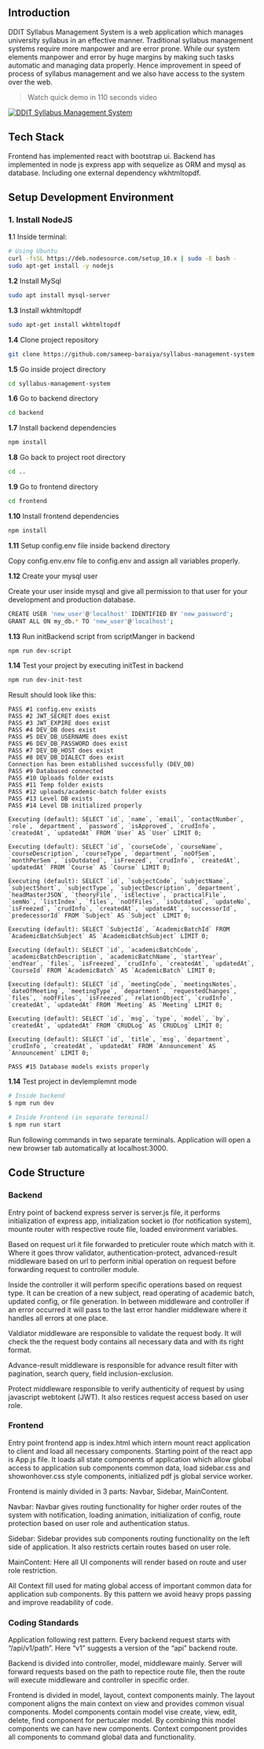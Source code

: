 ## Introduction

DDIT Syllabus Management System is a web application which manages university syllabus in an effective manner. Traditional syllabus management systems require more manpower and are error prone. While our system elements manpower and error by huge margins by making such tasks automatic and managing data properly. Hence improvement in speed of process of syllabus management and we also have access to the system over the web.

> Watch quick demo in 110 seconds video

[![DDIT Syllabus Management System](http://img.youtube.com/vi/v6ZxjCSIXNs/0.jpg)](http://www.youtube.com/watch?v=v6ZxjCSIXNs 'DDIT Syllabus Management System - Final Year Project - Quick Demo')

## Tech Stack

Frontend has implemented react with bootstrap ui. Backend has implemented in node js express app with sequelize as ORM and mysql as database. Including one external dependency wkhtmltopdf.

## Setup Development Environment

### 1. Install NodeJS

**1**.1 Inside terminal:

```bash
# Using Ubuntu
curl -fsSL https://deb.nodesource.com/setup_10.x | sudo -E bash -
sudo apt-get install -y nodejs
```

**1.2** Install MySql

```bash
sudo apt install mysql-server
```

**1.3** Install wkhtmltopdf

```bash
sudo apt-get install wkhtmltopdf
```

**1.4** Clone project repository

```bash
git clone https://github.com/sameep-baraiya/syllabus-management-system.git
```

**1.5** Go inside project directory

```bash
cd syllabus-management-system
```

**1.6** Go to backend directory

```bash
cd backend
```

**1.7** Install backend dependencies

```bash
npm install
```

**1.8** Go back to project root directory

```bash
cd ..
```

**1.9** Go to frontend directory

```bash
cd frontend
```

**1.10** Install frontend dependencies

```bash
npm install
```

**1.11** Setup config.env file inside backend directory

Copy config.env.env file to config.env and assign all variables properly.

**1.12** Create your mysql user

Create your user inside mysql and give all permission to that user for your development
and production database.

```bash
CREATE USER 'new_user'@'localhost' IDENTIFIED BY 'new_password';
GRANT ALL ON my_db.* TO 'new_user'@'localhost';
```

**1.13** Run initBackend script from scriptManger in backend

```bash
npm run dev-script
```

**1.14** Test your project by executing initTest in backend

```bash
npm run dev-init-test
```

Result should look like this:

```
PASS #1 config.env exists
PASS #2 JWT_SECRET does exist
PASS #3 JWT_EXPIRE does exist
PASS #4 DEV_DB does exist
PASS #5 DEV_DB_USERNAME does exist
PASS #6 DEV_DB_PASSWORD does exist
PASS #7 DEV_DB_HOST does exist
PASS #8 DEV_DB_DIALECT does exist
Connection has been established successfully (DEV_DB)
PASS #9 Databased connected
PASS #10 Uploads folder exists
PASS #11 Temp folder exists
PASS #12 uploads/academic-batch folder exists
PASS #13 Level DB exists
PASS #14 Level DB initialized properly

Executing (default): SELECT `id`, `name`, `email`, `contactNumber`, `role`, `department`, `password`, `isApproved`, `crudInfo`, `createdAt`, `updatedAt` FROM `User` AS `User` LIMIT 0;

Executing (default): SELECT `id`, `courseCode`, `courseName`, `courseDescription`, `courseType`, `department`, `noOfSem`, `monthPerSem`, `isOutdated`, `isFreezed`, `crudInfo`, `createdAt`, `updatedAt` FROM `Course` AS `Course` LIMIT 0;

Executing (default): SELECT `id`, `subjectCode`, `subjectName`, `subjectShort`, `subjectType`, `subjectDescription`, `department`, `headMasterJSON`, `theoryFile`, `isElective`, `practicalFile`, `semNo`, `listIndex`, `files`, `noOfFiles`, `isOutdated`, `updateNo`, `isFreezed`, `crudInfo`, `createdAt`, `updatedAt`, `successorId`, `predecessorId` FROM `Subject` AS `Subject` LIMIT 0;

Executing (default): SELECT `SubjectId`, `AcademicBatchId` FROM `AcademicBatchSubject` AS `AcademicBatchSubject` LIMIT 0;

Executing (default): SELECT `id`, `academicBatchCode`, `academicBatchDescription`, `academicBatchName`, `startYear`, `endYear`, `files`, `isFreezed`, `crudInfo`, `createdAt`, `updatedAt`, `CourseId` FROM `AcademicBatch` AS `AcademicBatch` LIMIT 0;

Executing (default): SELECT `id`, `meetingCode`, `meetingsNotes`, `dateOfMeeting`, `meetingType`, `department`, `requestedChanges`, `files`, `noOfFiles`, `isFreezed`, `relationObject`, `crudInfo`, `createdAt`, `updatedAt` FROM `Meeting` AS `Meeting` LIMIT 0;

Executing (default): SELECT `id`, `msg`, `type`, `model`, `by`, `createdAt`, `updatedAt` FROM `CRUDLog` AS `CRUDLog` LIMIT 0;

Executing (default): SELECT `id`, `title`, `msg`, `department`, `crudInfo`, `createdAt`, `updatedAt` FROM `Announcement` AS `Announcement` LIMIT 0;

PASS #15 Database models exists properly

```

**1.14** Test project in devlemplemnt mode

```bash
# Inside backend
$ npm run dev

# Inside Frontend (in separate terminal)
$ npm run start
```

Run following commands in two separate terminals. Application will open a new browser
tab automatically at localhost:3000.

## Code Structure

### Backend

Entry point of backend express server is server.js file, it performs initialization of express app, initialization socket io (for notification system), mounte router with respective route file, loaded environment variables.

Based on request url it file forwarded to preticuler route which match with it. Where it goes throw validator, authentication-protect, advanced-result middleware based on url to perform initial operation on request before forwarding request to controller module.

Inside the controller it will perform specific operations based on request type. It can be creation of a new subject, read operating of academic batch, updated config, or file generation. In between middleware and controller if an error occurred it will pass to the last error handler middleware where it handles all errors at one place.

Valdiator middleware are responsible to validate the request body. It will check the the request body contains all necessary data and with its right format.

Advance-result middleware is responsible for advance result filter with pagination, search query, field inclusion-exclusion.

Protect middleware responsible to verify authenticity of request by using javascript webtokent (JWT). It also restices request access based on user role.

### Frontend

Entry point frontend app is index.html which intern mount react application to client and load all necessary components. Starting point of the react app is App.js file. It loads all state components of application which allow global access to application sub components common data, load sidebar.css and showonhover.css style components, initialized pdf js global service worker.

Frontend is mainly divided in 3 parts: Navbar, Sidebar, MainContent.

Navbar: Navbar gives routing functionality for higher order routes of the system with notification, loading animation, initialization of config, route protection based on user role and authentication status.

Sidebar: Sidebar provides sub components routing functionality on the left side of application. It also restricts certain routes based on user role.

MainContent: Here all UI components will render based on route and user role restriction.

All Context fill used for mating global access of important common data for application
sub components. By this pattern we avoid heavy props passing and improve readability of
code.

### Coding Standards

Application following rest pattern. Every backend request starts with “/api/v1/path”. Here “v1” suggests a version of the “api” backend route.

Backend is divided into controller, model, middleware mainly. Server will forward requests based on the path to repectice route file, then the route will execute middleware and controller in specific order.

Frontend is divided in model, layout, context components mainly. The layout component aligns the main context on view and provides common visual components. Model components contain model vise create, view, edit, delete, find component for pertucaler model. By combining this model components we can have new components. Context component provides all components to command global data and functionality.
